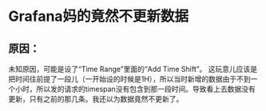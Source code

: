 # Grafana妈的竟然不更新数据

## 原因：
未知原因，可能是设了“Time Range”里面的“Add Time Shift”。
这玩意儿应该是把时间往前提了一段儿（一开始设的时候是1H），所以当时新增的数据由于不到一个小时，所以发的请求的timespan没有包含到那一段时间。导致看上去数据没有更新，只有之前的那几条。我还以为数据竟然不更新了。